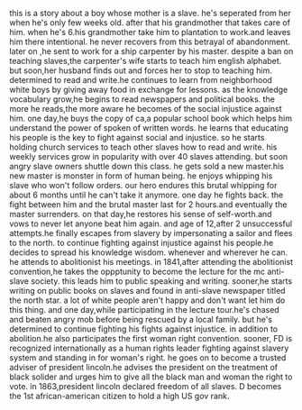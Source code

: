 this is a story about a boy whose mother is a slave.
he's seperated from her when he's only few weeks old.
after that his grandmother that takes care of him.
when he's 6.his grandmother take him to plantation to work.and leaves him there intentional.
he never recovers from this betrayal of abandonment.
later on ,he sent to work for a ship carpenter by his master.
despite a ban on teaching slaves,the carpenter's wife starts to teach him english alphabet.
but soon,her husband finds out and forces her to stop to teaching him.
determined to read and write.he continues to learn from neighborhood white boys by giving away food in exchange for
lessons.
as the knowledge vocabulary grow,he begins to read newspapers and political books.
the more he reads,the more aware he becomes of the social injustice against him.
one day,he buys the copy of ca,a popular school book which helps him understand the power of spoken of written words.
he learns that educating his people is the key to fight against social and injustice.
so he starts holding church services to teach other slaves how to read and write.
his weekly services grow in popularity with over 40 slaves attending.
but soon angry slave owners shuttle down this class.
he gets sold a new master.his new master is monster in form of human being.
he enjoys whipping his slave who won't follow orders.
our hero endures this brutal whipping for about 6 months until he can't take it anymore. one day he fights back.
the fight between him and the brutal master last for 2 hours.and eventually the master surrenders.
on that day,he restores his sense of self-worth.and vows to never let anyone beat him again.
and age of 12,after 2 unsuccessful attempts.he finally escapes from slavery by impersonating a sailor and flees to
the north.
to continue fighting against injustice against his people.he decides to spread his knowledge wisdom.
whenever and wherever he can. he attends to abolitionist his meetings.
in 1841,after attending the abolitionist convention,he takes the oppptunity to become the lecture for the mc anti-slave
society.
this leads him to public speaking and writing.
sooner,he starts writing on public books on slaves and found in anti-slave newspaper titled the north star.
a lot of white people aren't happy and don't want let him do this thing.
and one day,while participating in the lecture tour.he's chased and beaten angry mob before being rescued by a local
family.
but he's determined to continue fighting his fights against injustice.
in addition to abolition.he also participates the first woman right convention.
sooner, FD is recognized internationally as a human rights leader fighting against slavery system and standing in for
woman's right.
he goes on to become a trusted adviser of president lincoln.he advises the president on the treatment of black solider
and urges him to give all the black man and woman the right to vote.
in 1863,president lincoln declared freedom of all slaves.
D becomes the 1st african-american citizen to hold a high US gov rank.


